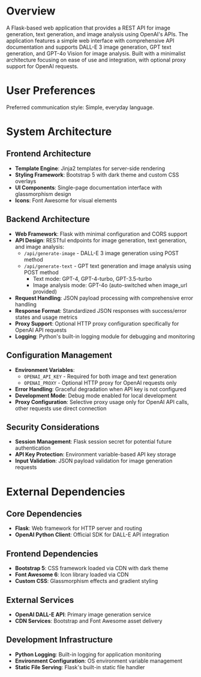 # Overview

A Flask-based web application that provides a REST API for image generation, text generation, and image analysis using OpenAI's APIs. The application features a simple web interface with comprehensive API documentation and supports DALL-E 3 image generation, GPT text generation, and GPT-4o Vision for image analysis. Built with a minimalist architecture focusing on ease of use and integration, with optional proxy support for OpenAI requests.

# User Preferences

Preferred communication style: Simple, everyday language.

# System Architecture

## Frontend Architecture
- **Template Engine**: Jinja2 templates for server-side rendering
- **Styling Framework**: Bootstrap 5 with dark theme and custom CSS overlays
- **UI Components**: Single-page documentation interface with glassmorphism design
- **Icons**: Font Awesome for visual elements

## Backend Architecture
- **Web Framework**: Flask with minimal configuration and CORS support
- **API Design**: RESTful endpoints for image generation, text generation, and image analysis:
  - `/api/generate-image` - DALL-E 3 image generation using POST method
  - `/api/generate-text` - GPT text generation and image analysis using POST method
    - Text mode: GPT-4, GPT-4-turbo, GPT-3.5-turbo
    - Image analysis mode: GPT-4o (auto-switched when image_url provided)
- **Request Handling**: JSON payload processing with comprehensive error handling
- **Response Format**: Standardized JSON responses with success/error states and usage metrics
- **Proxy Support**: Optional HTTP proxy configuration specifically for OpenAI API requests
- **Logging**: Python's built-in logging module for debugging and monitoring

## Configuration Management
- **Environment Variables**: 
  - `OPENAI_API_KEY` - Required for both image and text generation
  - `OPENAI_PROXY` - Optional HTTP proxy for OpenAI requests only
- **Error Handling**: Graceful degradation when API key is not configured
- **Development Mode**: Debug mode enabled for local development
- **Proxy Configuration**: Selective proxy usage only for OpenAI API calls, other requests use direct connection

## Security Considerations
- **Session Management**: Flask session secret for potential future authentication
- **API Key Protection**: Environment variable-based API key storage
- **Input Validation**: JSON payload validation for image generation requests

# External Dependencies

## Core Dependencies
- **Flask**: Web framework for HTTP server and routing
- **OpenAI Python Client**: Official SDK for DALL-E API integration

## Frontend Dependencies
- **Bootstrap 5**: CSS framework loaded via CDN with dark theme
- **Font Awesome 6**: Icon library loaded via CDN
- **Custom CSS**: Glassmorphism effects and gradient styling

## External Services
- **OpenAI DALL-E API**: Primary image generation service
- **CDN Services**: Bootstrap and Font Awesome asset delivery

## Development Infrastructure
- **Python Logging**: Built-in logging for application monitoring
- **Environment Configuration**: OS environment variable management
- **Static File Serving**: Flask's built-in static file handler